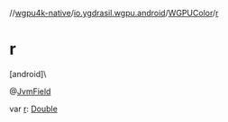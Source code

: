 //[wgpu4k-native](../../../index.md)/[io.ygdrasil.wgpu.android](../index.md)/[WGPUColor](index.md)/[r](r.md)

# r

[android]\

@[JvmField](https://kotlinlang.org/api/core/kotlin-stdlib/kotlin.jvm/-jvm-field/index.html)

var [r](r.md): [Double](https://kotlinlang.org/api/core/kotlin-stdlib/kotlin/-double/index.html)